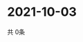 # 2021-10-03
  共 0条

  <!-- BEGIN -->
  <!-- 最后更新时间Sun Oct 03 2021 09:03:00 GMT+0000 (Coordinated Universal Time) -->
  
  <!-- END -->
  
  